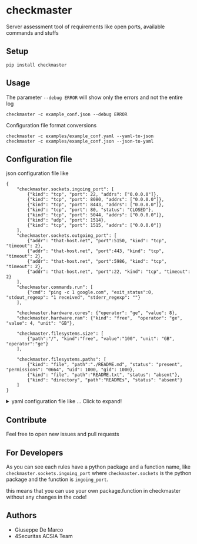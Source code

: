 # checkmaster
Server assessment tool of requirements like open ports, available commands and stuffs

## Setup

````
pip install checkmaster
````

## Usage

The parameter `--debug ERROR` will show only the errors and not the entire log
````
checkmaster -c example_conf.json --debug ERROR
````

Configuration file format conversions
````
checkmaster -c examples/example_conf.yaml --yaml-to-json
checkmaster -c examples/example_conf.json --json-to-yaml
````


## Configuration file

json configuration file like

````
{
    "checkmaster.sockets.ingoing_port": [
        {"kind": "tcp", "port": 22, "addrs": ["0.0.0.0"]},
        {"kind": "tcp", "port": 8080, "addrs": ["0.0.0.0"]},
        {"kind": "tcp", "port": 8443, "addrs": ["0.0.0.0"]},
        {"kind": "tcp", "port": 80, "status": "CLOSED"},
        {"kind": "tcp", "port": 5044, "addrs": ["0.0.0.0"]},
        {"kind": "udp", "port": 1514},
        {"kind": "tcp", "port": 1515, "addrs": ["0.0.0.0"]}
    ],
    "checkmaster.sockets.outgoing_port": [
        {"addr": "that-host.net", "port":5150, "kind": "tcp", "timeout": 2},
        {"addr": "that-host.net", "port":443, "kind": "tcp", "timeout": 2},
        {"addr": "that-host.net", "port":5986, "kind": "tcp", "timeout": 2},
        {"addr": "that-host.net", "port":22, "kind": "tcp", "timeout": 2}
    ],
    "checkmaster.commands.run": [
        {"cmd": "ping -c 1 google.com", "exit_status":0, "stdout_regexp": "1 received", "stderr_regexp": ""}
    ],

    "checkmaster.hardware.cores": {"operator": "ge", "value": 8},
    "checkmaster.hardware.ram": {"kind": "free",  "operator": "ge", "value": 4, "unit": "GB"},

    "checkmaster.filesystems.size": [
        {"path":"/", "kind":"free", "value":"100", "unit": "GB", "operator":"ge"}
    ],

    "checkmaster.filesystems.paths": [
        {"kind": "file", "path":"./README.md", "status": "present", "permissions": "0664", "uid": 1000, "gid": 1000},
        {"kind": "file", "path":"README.txt", "status": "absent"},
        {"kind": "directory", "path":"READMEs", "status": "absent"}
    ]
}
````

<details>
    <summary>yaml configuration file like ... Click to expand!</summary>

    ````
    checkmaster.commands.run:
    - cmd: ping -c 1 google.com
      exit_status: 0
      stderr_regexp: ''
      stdout_regexp: 1 received
    checkmaster.filesystems.paths:
    - gid: 1000
      kind: file
      path: ./README.md
      permissions: '0664'
      status: present
      uid: 1000
    - kind: file
      path: README.txt
      status: absent
    - kind: directory
      path: READMEs
      status: absent
    checkmaster.filesystems.size:
    - kind: free
      operator: ge
      path: /
      unit: GB
      value: '100'
    checkmaster.hardware.cores:
      operator: ge
      value: 8
    checkmaster.hardware.ram:
      kind: free
      operator: ge
      unit: GB
      value: 4
    checkmaster.sockets.ingoing_port:
    - addrs:
      - 0.0.0.0
      kind: tcp
      port: 22
    - addrs:
      - 0.0.0.0
      kind: tcp
      port: 8080
    - addrs:
      - 0.0.0.0
      kind: tcp
      port: 8443
    - kind: tcp
      port: 80
      status: CLOSED
    - addrs:
      - 0.0.0.0
      kind: tcp
      port: 5044
    - kind: udp
      port: 1514
    - addrs:
      - 0.0.0.0
      kind: tcp
      port: 1515
    checkmaster.sockets.outgoing_port:
    - addr: that-host.net
      kind: tcp
      port: 5150
      timeout: 2
    - addr: that-host.net
      kind: tcp
      port: 443
      timeout: 2
    - addr: that-host.net
      kind: tcp
      port: 5986
      timeout: 2
    - addr: that-host.net
      kind: tcp
      port: 22
      timeout: 2
    ````
</details>

## Contribute

Feel free to open new issues and pull requests

## For Developers

As you can see each rules have a python package and a function name, like `checkmaster.sockets.ingoing_port`
 where `checkmaster.sockets` is the python package and the function is `ingoing_port`.

 this means that you can use your own package.function in checkmaster without any changes in the code!

## Authors

- Giuseppe De Marco
- 4Securitas ACSIA Team
